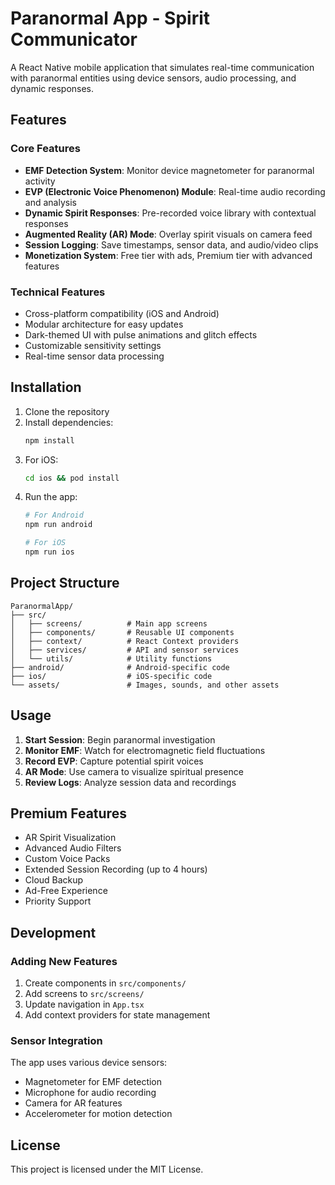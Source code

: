 # Paranormal App - Spirit Communicator

A React Native mobile application that simulates real-time communication with paranormal entities using device sensors, audio processing, and dynamic responses.

## Features

### Core Features
- **EMF Detection System**: Monitor device magnetometer for paranormal activity
- **EVP (Electronic Voice Phenomenon) Module**: Real-time audio recording and analysis
- **Dynamic Spirit Responses**: Pre-recorded voice library with contextual responses
- **Augmented Reality (AR) Mode**: Overlay spirit visuals on camera feed
- **Session Logging**: Save timestamps, sensor data, and audio/video clips
- **Monetization System**: Free tier with ads, Premium tier with advanced features

### Technical Features
- Cross-platform compatibility (iOS and Android)
- Modular architecture for easy updates
- Dark-themed UI with pulse animations and glitch effects
- Customizable sensitivity settings
- Real-time sensor data processing

## Installation

1. Clone the repository
2. Install dependencies:
   ```bash
   npm install
   ```
3. For iOS:
   ```bash
   cd ios && pod install
   ```
4. Run the app:
   ```bash
   # For Android
   npm run android

   # For iOS
   npm run ios
   ```

## Project Structure

```
ParanormalApp/
├── src/
│   ├── screens/          # Main app screens
│   ├── components/       # Reusable UI components
│   ├── context/          # React Context providers
│   ├── services/         # API and sensor services
│   └── utils/            # Utility functions
├── android/              # Android-specific code
├── ios/                  # iOS-specific code
└── assets/               # Images, sounds, and other assets
```

## Usage

1. **Start Session**: Begin paranormal investigation
2. **Monitor EMF**: Watch for electromagnetic field fluctuations
3. **Record EVP**: Capture potential spirit voices
4. **AR Mode**: Use camera to visualize spiritual presence
5. **Review Logs**: Analyze session data and recordings

## Premium Features

- AR Spirit Visualization
- Advanced Audio Filters
- Custom Voice Packs
- Extended Session Recording (up to 4 hours)
- Cloud Backup
- Ad-Free Experience
- Priority Support

## Development

### Adding New Features

1. Create components in `src/components/`
2. Add screens to `src/screens/`
3. Update navigation in `App.tsx`
4. Add context providers for state management

### Sensor Integration

The app uses various device sensors:
- Magnetometer for EMF detection
- Microphone for audio recording
- Camera for AR features
- Accelerometer for motion detection

## License

This project is licensed under the MIT License.